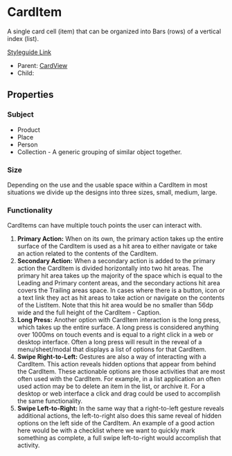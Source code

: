 # CardItem

A single card cell (item) that can be organized into Bars (rows) of a vertical index (list).

[Styleguide Link]()

- Parent: [CardView]()
- Child: 

## Properties

### Subject

- Product
- Place
- Person
- Collection - A generic grouping of similar object together.

### Size

Depending on the use and the usable space within a CardItem in most situations we divide up the designs into three sizes, small, medium, large. 

### Functionality

CardItems can have multiple touch points the user can interact with.

1. **Primary Action:** When on its own, the primary action takes up the entire surface of the CardItem is used as a hit area to either navigate or take an action related to the contents of the CardItem.
2. **Secondary Action:** When a secondary action is added to the primary action the CardItem is divided horizontally into two hit areas.  The primary hit area takes up the majority of the space which is equal to the Leading and Primary content areas, and the secondary actions hit area covers the Trailing areas space. In cases where there is a button, icon or a text link they act as hit areas to take action or navigate on the contents of the ListItem. Note that this hit area would be no smaller than 56dp wide and the full height of the CardItem - Caption.
3. **Long Press:** Another option with CardItem interaction is the long press, which takes up the entire surface. A long press is considered anything over 1000ms on touch events and is equal to a right click in a web or desktop interface.  Often a long press will result in the reveal of a menu/sheet/modal that displays a list of options for that CardItem.
4. **Swipe Right-to-Left:** Gestures are also a way of interacting with a CardItem.  This action reveals hidden options that appear from behind the CardItem. These actionable options are those activities that are most often used with the CardItem. For example, in a list application an often used action may be to delete an item in the list, or archive it. For a desktop or web interface a click and drag could be used to accomplish the same functionality.
5. **Swipe Left-to-Right:** In the same way that a right-to-left gesture reveals additional actions, the left-to-right also does this same reveal of hidden options on the left side of the CardItem. An example of a good action here would be with a checklist where we want to quickly mark something as complete, a full swipe left-to-right would accomplish that activity.